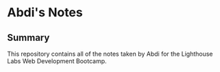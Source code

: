 # Abdi's Notes
## Summary 

This repository contains all of the notes taken by Abdi for the Lighthouse Labs Web Development Bootcamp.